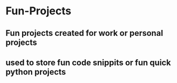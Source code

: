 # Fun-Projects

## Fun projects created for work or personal projects

## used to store fun code snippits or fun quick python projects
